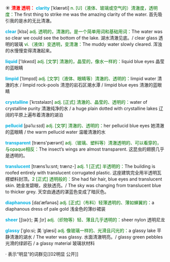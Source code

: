 ☀ <font color="red">**清澈 透明：**</font>
<font color="sky blue">**clarity**</font> [ˈklærəti]
<font color="rgb(227, 108, 9)">n. [U]（液体、玻璃或空气的）清澈度，透明度：</font>The first thing to strike me was the amazing clarity of the water. 首先吸引我的是水的无比清澈。
 
<font color="sky blue">**clear**</font> [klɪə] 
<font color="rgb(227, 108, 9)">adj. 透明的，清澈的。是一个简单用词和基础用词：</font>The water was so clear we could see the bottom of the lake. 湖水清澈见底。/ clear glass 透明的玻璃 <font color="rgb(227, 108, 9)">vi.（液体）变透明，变清澈：</font>The muddy water slowly cleared. 浑浊的水慢慢变得清澈起来。
           
<font color="sky blue">**liquid**</font> ['lɪkwɪd] 
<font color="rgb(227, 108, 9)">adj. [文学] 清澈的，晶莹的，像水一样的：</font>liquid blue eyes 晶莹的蓝眼睛
           
<font color="sky blue">**limpid**</font> [ˈlɪmpɪd]
<font color="rgb(227, 108, 9)">adj. [文学]（液体、眼睛等）清澈的、透明的：</font>limpid water 清澈的水 / limpid rock-pools 清澄的岩石区潮水潭 / limpid blue eyes 清澈的蓝眼睛           

<font color="sky blue">**crystalline**</font> [ˈkrɪstəlaɪn]
<font color="rgb(227, 108, 9)">adj. [正式] 清澈的、晶莹的、透明的：</font>water of crystalline purity 清澈纯净的水 / a huge plain dotted with crystalline lakes 辽阔的平原上遍布着清澈的湖泊
           
<font color="sky blue">**pellucid**</font> [pəˈlu:sɪd]
<font color="rgb(227, 108, 9)">adj. [文学] 清澈的、透明的：</font>her pellucid blue eyes 她清澈的蓝眼睛 / the warm pellucid water 温暖清澈的水

<font color="sky blue">**transparent**</font> [træns'pærənt] 
<font color="rgb(227, 108, 9)">adj.（玻璃、塑料等）清澈透明的、可以看穿的，与opaque相反：</font>The insect’s wings are almost transparent. 这昆虫的翅膀几乎是透明的。
            
<font color="sky blue">**translucent**</font> [trænsˈlu:snt; trænz-]
<font color="rgb(227, 108, 9)">adj. 1 [正式] 半透明的：</font>The building is roofed entirely with translucent corrugated plastic. 这座建筑完全用半透明瓦楞塑料封顶。<font color="rgb(227, 108, 9)">2 [正式] 透明般的：</font>She had fair hair, blue eyes and translucent skin. 她金发碧眼，皮肤透亮。/ The sky was changing from translucent blue to thicker grey. 天空由通透的湛蓝色变成了暗灰色。

<font color="sky blue">**diaphanous**</font> [daɪˈæfənəs]
<font color="rgb(227, 108, 9)">adj. [正式]（布料）轻薄透明的、薄如蝉翼的：</font>a diaphanous dress of pale gold 浅金色的薄纱裙装          
           
<font color="sky blue">**sheer**</font> [ʃɪə(r); 美 ʃɪr]
<font color="rgb(227, 108, 9)">adj.（织物等）轻、薄且几乎透明的：</font>sheer nylon 透明尼龙

<font color="sky blue">**glassy**</font> [ˈglɑ:si; 美 ˈglæsi]
<font color="rgb(227, 108, 9)">adj. 像玻璃一样的、光滑且闪光的：</font>a glassy lake 平静清澈的湖水 / The water was glassy. 水面清澈明亮。/ glassy green pebbles 光滑的绿卵石 / a glassy material 玻璃状材料

· 表示“明显”的词群见[[02明显 公开]]
